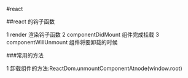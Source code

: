 #react

##react 的钩子函数

1 render 渲染钩子函数
2 componentDidMount 组件完成挂载
3 componentWillUnmount  组件将要卸载的时候

###常用的方法
 
1 卸载组件的方法:ReactDom.unmountComponentAtnode(window.root)


